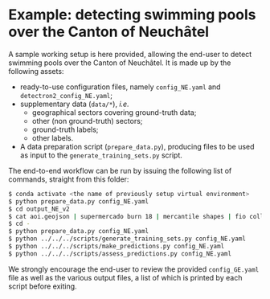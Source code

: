 
# Example: detecting swimming pools over the Canton of Neuchâtel

A sample working setup is here provided, allowing the end-user to detect swimming pools over the Canton of Neuchâtel. It is made up by the following assets:

* ready-to-use configuration files, namely `config_NE.yaml` and `detectron2_config_NE.yaml`;
* supplementary data (`data/*`), *i.e.* 
    * geographical sectors covering ground-truth data;
    * other (non ground-truth) sectors;
    * ground-truth labels;
    * other labels.
* A data preparation script (`prepare_data.py`), producing files to be used as input to the `generate_training_sets.py` script.

The end-to-end workflow can be run by issuing the following list of commands, straight from this folder:

```bash
$ conda activate <the name of previously setup virtual environment>
$ python prepare_data.py config_NE.yaml
$ cd output_NE_v2 
$ cat aoi.geojson | supermercado burn 18 | mercantile shapes | fio collect > aoi_z18_tiles.geojson
$ cd -
$ python prepare_data.py config_NE.yaml
$ python ../../../scripts/generate_training_sets.py config_NE.yaml
$ python ../../../scripts/make_predictions.py config_NE.yaml
$ python ../../../scripts/assess_predictions.py config_NE.yaml
```

We strongly encourage the end-user to review the provided `config_GE.yaml` file as well as the various output files, a list of which is printed by each script before exiting. 